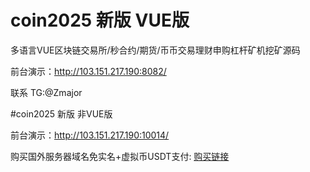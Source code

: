 # coin2025 新版 VUE版
多语言VUE区块链交易所/秒合约/期货/币币交易理财申购杠杆矿机挖矿源码

前台演示：http://103.151.217.190:8082/

联系 TG:@Zmajor

#coin2025 新版 非VUE版

前台演示：http://103.151.217.190:10014/

购买国外服务器域名免实名+虚拟币USDT支付: [购买链接](https://my.nextcli.com/aff.php?aff=664)
